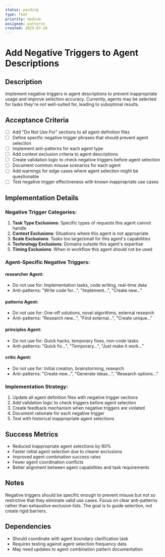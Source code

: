 ```yaml
---
status: pending
type: feat
priority: medium
assignee: patterns
created: 2025-07-28
---
```


# Add Negative Triggers to Agent Descriptions

## Description
Implement negative triggers in agent descriptions to prevent inappropriate usage and improve selection accuracy. Currently, agents may be selected for tasks they're not well-suited for, leading to suboptimal results.

## Acceptance Criteria
- [ ] Add "Do Not Use For" sections to all agent definition files
- [ ] Define specific negative trigger phrases that should prevent agent selection
- [ ] Implement anti-patterns for each agent type
- [ ] Add context exclusion criteria to agent descriptions
- [ ] Create validation logic to check negative triggers before agent selection
- [ ] Document common misuse scenarios for each agent
- [ ] Add warnings for edge cases where agent selection might be questionable
- [ ] Test negative trigger effectiveness with known inappropriate use cases

## Implementation Details

### Negative Trigger Categories:
1. **Task Type Exclusions**: Specific types of requests this agent cannot handle
2. **Context Exclusions**: Situations where this agent is not appropriate
3. **Scale Exclusions**: Tasks too large/small for this agent's capabilities
4. **Technology Exclusions**: Domains outside this agent's expertise
5. **Timing Exclusions**: When in workflow this agent should not be used

### Agent-Specific Negative Triggers:

#### researcher Agent:
- Do not use for: Implementation tasks, code writing, real-time data
- Anti-patterns: "Write code for...", "Implement...", "Create new..."

#### patterns Agent:
- Do not use for: One-off solutions, novel algorithms, external research
- Anti-patterns: "Research new...", "Find external...", "Create unique..."

#### principles Agent:
- Do not use for: Quick hacks, temporary fixes, non-code tasks
- Anti-patterns: "Quick fix...", "Temporary...", "Just make it work..."

#### critic Agent:
- Do not use for: Initial creation, brainstorming, research
- Anti-patterns: "Create new...", "Generate ideas...", "Research options..."

### Implementation Strategy:
1. Update all agent definition files with negative trigger sections
2. Add validation logic to check triggers before agent selection
3. Create feedback mechanism when negative triggers are violated
4. Document rationale for each negative trigger
5. Test with historical inappropriate agent selections

## Success Metrics
- Reduced inappropriate agent selections by 80%
- Faster initial agent selection due to clearer exclusions
- Improved agent combination success rates
- Fewer agent coordination conflicts
- Better alignment between agent capabilities and task requirements

## Notes
Negative triggers should be specific enough to prevent misuse but not so restrictive that they eliminate valid use cases. Focus on clear anti-patterns rather than exhaustive exclusion lists. The goal is to guide selection, not create rigid barriers.

## Dependencies
- Should coordinate with agent boundary clarification task
- Requires testing against agent selection frequency data
- May need updates to agent combination pattern documentation